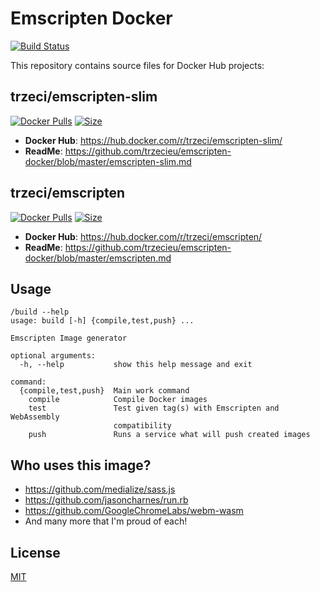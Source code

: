 # Emscripten Docker
[![Build Status](https://jenkins.trzeci.eu/buildStatus/icon?job=public/emscripten-docker.release)](https://jenkins.trzeci.eu/job/public/job/emscripten-docker.release/)


This repository contains source files for Docker Hub projects: 

## trzeci/emscripten-slim
[![Docker Pulls](https://img.shields.io/docker/pulls/trzeci/emscripten-slim.svg)](https://store.docker.com/community/images/trzeci/emscripten-slim/) [![Size](https://images.microbadger.com/badges/image/trzeci/emscripten-slim.svg)](https://microbadger.com/images/trzeci/emscripten-slim/)

* **Docker Hub**: https://hub.docker.com/r/trzeci/emscripten-slim/
* **ReadMe**: https://github.com/trzecieu/emscripten-docker/blob/master/emscripten-slim.md

## trzeci/emscripten
[![Docker Pulls](https://img.shields.io/docker/pulls/trzeci/emscripten.svg)](https://store.docker.com/community/images/trzeci/emscripten/) [![Size](https://images.microbadger.com/badges/image/trzeci/emscripten.svg)](https://microbadger.com/images/trzeci/emscripten/)

* **Docker Hub**: https://hub.docker.com/r/trzeci/emscripten/
* **ReadMe**: https://github.com/trzecieu/emscripten-docker/blob/master/emscripten.md

## Usage
```
/build --help
usage: build [-h] {compile,test,push} ...

Emscripten Image generator

optional arguments:
  -h, --help           show this help message and exit

command:
  {compile,test,push}  Main work command
    compile            Compile Docker images
    test               Test given tag(s) with Emscripten and WebAssembly
                       compatibility
    push               Runs a service what will push created images
```

## Who uses this image? 

* https://github.com/medialize/sass.js
* https://github.com/jasoncharnes/run.rb
* https://github.com/GoogleChromeLabs/webm-wasm
* And many more that I'm proud of each!


## License
[MIT](https://github.com/trzecieu/emscripten-docker/blob/master/LICENSE)

